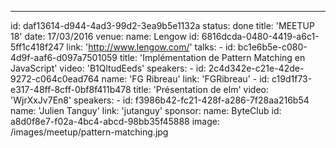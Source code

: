 ---

id: daf13614-d944-4ad3-99d2-3ea9b5e1132a
status: done
title: 'MEETUP 18'
date: 17/03/2016
venue:
name: Lengow
id: 6816dcda-0480-4419-a6c1-5ff1c418f247
link: 'http://www.lengow.com/'
talks: -
id: bc1e6b5e-c080-4d9f-aaf6-d097a7501059
title: 'Implémentation de Pattern Matching en JavaScript'
video: 'B1QltudEeds'
speakers: -
id: 2c4d342e-c21e-42de-9272-c064c0ead764
name: 'FG Ribreau'
link: 'FGRibreau' -
id: c19d1f73-e317-48ff-8cff-0bf8f411b478
title: 'Présentation de elm'
video: 'WjrXxJv7En8'
speakers: -
id: f3986b42-fc21-428f-a286-7f28aa216b54
name: 'Julien Tanguy'
link: 'jutanguy'
sponsor:
name: ByteClub
id: a8d0f8e7-f02a-4bc4-abcd-98bb35f45888
image: /images/meetup/pattern-matching.jpg
